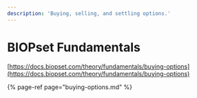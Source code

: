 ```yaml
---
description: 'Buying, selling, and settling options.'
---
```


# BIOPset Fundamentals

[https://docs.biopset.com/theory/fundamentals/buying-options](https://docs.biopset.com/theory/fundamentals/buying-options)

{% page-ref page="buying-options.md" %}



